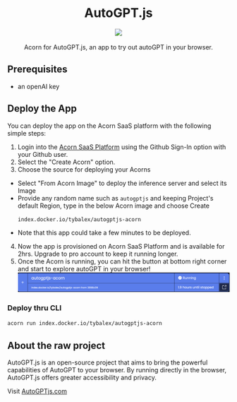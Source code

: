 
<div align="center">

# AutoGPT.js

<a href="https://beta.acorn.io/run/index.docker.io/tybalex/autogptjs-acorn?ref=tybalex"><img src="https://beta.acorn.io/v1-ui/run/badge?image=index.docker.io+tybalex+autogptjs-acorn&ref=tybalex"></a>

Acorn for AutoGPT.js, an app to try out autoGPT in your browser.

</div>

## Prerequisites

* an openAI key

## Deploy the App

You can deploy the app on the Acorn SaaS platform with the following simple steps:

1. Login into the [Acorn SaaS Platform](https://beta.acorn.io/) using the Github Sign-In option with your Github user.
2. Select the "Create Acorn" option.
3. Choose the source for deploying your Acorns
  * Select "From Acorn Image" to deploy the inference server and select its Image
  * Provide any random name such as `autogptjs` and keeping Project's default Region, type in the below Acorn image and choose Create 
    ```bash
    index.docker.io/tybalex/autogptjs-acorn
    ```
  * Note that this app could take a few minutes to be deployed.
4. Now the app is provisioned on Acorn SaaS Platform and is available for 2hrs. Upgrade to pro account to keep it running longer.
5. Once the Acorn is running, you can hit the button at bottom right corner and start to explore autoGPT in your browser! 
![link](usage.png)

### Deploy thru CLI

```bash
acorn run index.docker.io/tybalex/autogptjs-acorn
```


## About the raw project
AutoGPT.js is an open-source project that aims to bring the powerful capabilities of AutoGPT to your browser. By running directly in the browser, AutoGPT.js offers greater accessibility and privacy.

Visit [AutoGPTjs.com](https://autogptjs.com)